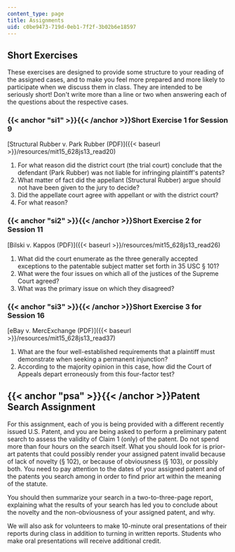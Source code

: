 ```yaml
---
content_type: page
title: Assignments
uid: c0be9473-719d-0eb1-7f2f-3b02b6e18597
---
```


Short Exercises
---------------

These exercises are designed to provide some structure to your reading of the assigned cases, and to make you feel more prepared and more likely to participate when we discuss them in class. They are intended to be seriously short! Don't write more than a line or two when answering each of the questions about the respective cases.

### {{< anchor "si1" >}}{{< /anchor >}}Short Exercise 1 for Session 9

[Structural Rubber v. Park Rubber (PDF)]({{< baseurl >}}/resources/mit15_628js13_read20)

1.  For what reason did the district court (the trial court) conclude that the defendant (Park Rubber) was not liable for infringing plaintiff's patents?
2.  What matter of fact did the appellant (Structural Rubber) argue should not have been given to the jury to decide?
3.  Did the appellate court agree with appellant or with the district court?
4.  For what reason?

### {{< anchor "si2" >}}{{< /anchor >}}Short Exercise 2 for Session 11

[Bilski v. Kappos (PDF)]({{< baseurl >}}/resources/mit15_628js13_read26)

1.  What did the court enumerate as the three generally accepted exceptions to the patentable subject matter set forth in 35 USC § 101?
2.  What were the four issues on which all of the justices of the Supreme Court agreed?
3.  What was the primary issue on which they disagreed?

### {{< anchor "si3" >}}{{< /anchor >}}Short Exercise 3 for Session 16

[eBay v. MercExchange (PDF)]({{< baseurl >}}/resources/mit15_628js13_read37)

1.  What are the four well-established requirements that a plaintiff must demonstrate when seeking a permanent injunction?
2.  According to the majority opinion in this case, how did the Court of Appeals depart erroneously from this four-factor test?

{{< anchor "psa" >}}{{< /anchor >}}Patent Search Assignment
-----------------------------------------------------------

For this assignment, each of you is being provided with a different recently issued U.S. Patent, and you are being asked to perform a preliminary patent search to assess the validity of Claim 1 (only) of the patent. Do not spend more than four hours on the search itself. What you should look for is prior-art patents that could possibly render your assigned patent invalid because of lack of novelty (§ 102), or because of obviousness (§ 103), or possibly both. You need to pay attention to the dates of your assigned patent and of the patents you search among in order to find prior art within the meaning of the statute.

You should then summarize your search in a two-to-three-page report, explaining what the results of your search has led you to conclude about the novelty and the non-obviousness of your assigned patent, and why.

We will also ask for volunteers to make 10-minute oral presentations of their reports during class in addition to turning in written reports. Students who make oral presentations will receive additional credit.